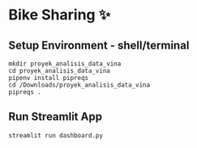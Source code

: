 # Bike Sharing ✨

## Setup Environment - shell/terminal
```
mkdir proyek_analisis_data_vina
cd proyek_analisis_data_vina
pipenv install pipreqs
cd /Downloads/proyek_analisis_data_vina
pipreqs . 
```

## Run Streamlit App
```
streamlit run dashboard.py
```

